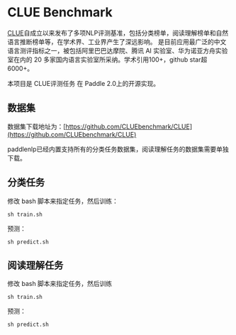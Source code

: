 # CLUE Benchmark

[CLUE](https://www.cluebenchmarks.com/)自成立以来发布了多项NLP评测基准，包括分类榜单，阅读理解榜单和自然语言推断榜单等，在学术界、工业界产生了深远影响。
是目前应用最广泛的中文语言测评指标之一，被包括阿里巴巴达摩院、腾讯 AI 实验室、华为诺亚方舟实验室在内的 20 多家国内语言实验室所采纳。学术引用100+，github star超6000+。

本项目是 CLUE评测任务 在 Paddle 2.0上的开源实现。

## 数据集

数据集下载地址为：[https://github.com/CLUEbenchmark/CLUE](https://github.com/CLUEbenchmark/CLUE) 

paddlenlp已经内置支持所有的分类任务数据集，阅读理解任务的数据集需要单独下载。

## 分类任务

修改 bash 脚本来指定任务，然后训练：

```
sh train.sh
```

预测：

```
sh predict.sh
```

## 阅读理解任务

修改 bash 脚本来指定任务，然后训练

```
sh train.sh
```

预测：

```
sh predict.sh
```